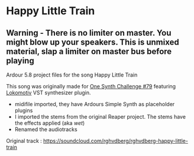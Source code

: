 # Happy Little Train

## Warning - There is no limiter on master. You might blow up your speakers. This is unmixed material, slap a limiter on master bus before playing

Ardour 5.8 project files for the song Happy Little Train

This song was originally made for [One Synth Challenge #79](https://sites.google.com/site/kvrosc/osc-79-lokamotiv) featuring [Lokomotiv](http://www.kvraudio.com/product/lokomotiv-by-archetype-instruments) VST synthesizer plugin.
 - midifile imported, they have Ardours Simple Synth as placeholder plugins
 - I imported the stems from the original Reaper project. The stems have the effects applied (aka *wet*)
 - Renamed the audiotracks
 
 Original track : https://soundcloud.com/rghvdberg/rghvdberg-happy-little-train
